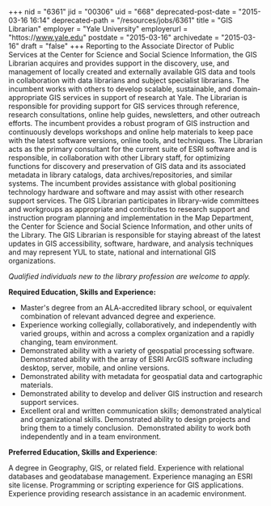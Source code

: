 +++
nid = "6361"
jid = "00306"
uid = "668"
deprecated-post-date = "2015-03-16 16:14"
deprecated-path = "/resources/jobs/6361"
title = "GIS Librarian"
employer = "Yale University"
employerurl = "httos://www.yale.edu"
postdate = "2015-03-16"
archivedate = "2015-03-16"
draft = "false"
+++
Reporting to the Associate Director of Public Services at the Center for
Science and Social Science Information, the GIS Librarian acquires and
provides support in the discovery, use, and management of locally
created and externally available GIS data and tools in collaboration
with data librarians and subject specialist librarians. The incumbent
works with others to develop scalable, sustainable, and
domain-appropriate GIS services in support of research at Yale. The
Librarian is responsible for providing support for GIS services through
reference, research consultations, online help guides, newsletters, and
other outreach efforts. The incumbent provides a robust program of GIS
instruction and continuously develops workshops and online help
materials to keep pace with the latest software versions, online tools,
and techniques. The Librarian acts as the primary consultant for the
current suite of ESRI software and is responsible, in collaboration with
other Library staff, for optimizing functions for discovery and
preservation of GIS data and its associated metadata in library
catalogs, data archives/repositories, and similar systems. The incumbent
provides assistance with global positioning technology hardware and
software and may assist with other research support services. The GIS
Librarian participates in library-wide committees and workgroups as
appropriate and contributes to research support and instruction program
planning and implementation in the Map Department, the Center for
Science and Social Science Information, and other units of the Library.
The GIS Librarian is responsible for staying abreast of the latest
updates in GIS accessibility, software, hardware, and analysis
techniques and may represent YUL to state, national and international
GIS organizations.

*Qualified individuals new to the library profession are welcome to
apply.*
  
**Required Education, Skills and Experience:**

-   Master's degree from an ALA-accredited library school, or
    equivalent combination of relevant advanced degree and experience.
-   Experience working collegially, collaboratively, and independently
    with varied groups, within and across a complex organization and a
    rapidly changing, team environment.
-   Demonstrated ability with a variety of geospatial processing
    software. Demonstrated ability with the array of ESRI ArcGIS
    software including desktop, server, mobile, and online versions.
-   Demonstrated ability with metadata for geospatial data and
    cartographic materials.
-   Demonstrated ability to develop and deliver GIS instruction and
    research support services.
-   Excellent oral and written communication skills; demonstrated
    analytical and organizational skills. Demonstrated ability to design
    projects and bring them to a timely conclusion.  Demonstrated
    ability to work both independently and in a team environment.

**Preferred Education, Skills and Experience**: 

A degree in Geography, GIS, or related field. Experience with relational
databases and geodatabase management. Experience managing an ESRI site
license. Programming or scripting experience for GIS applications.
Experience providing research assistance in an academic environment.
